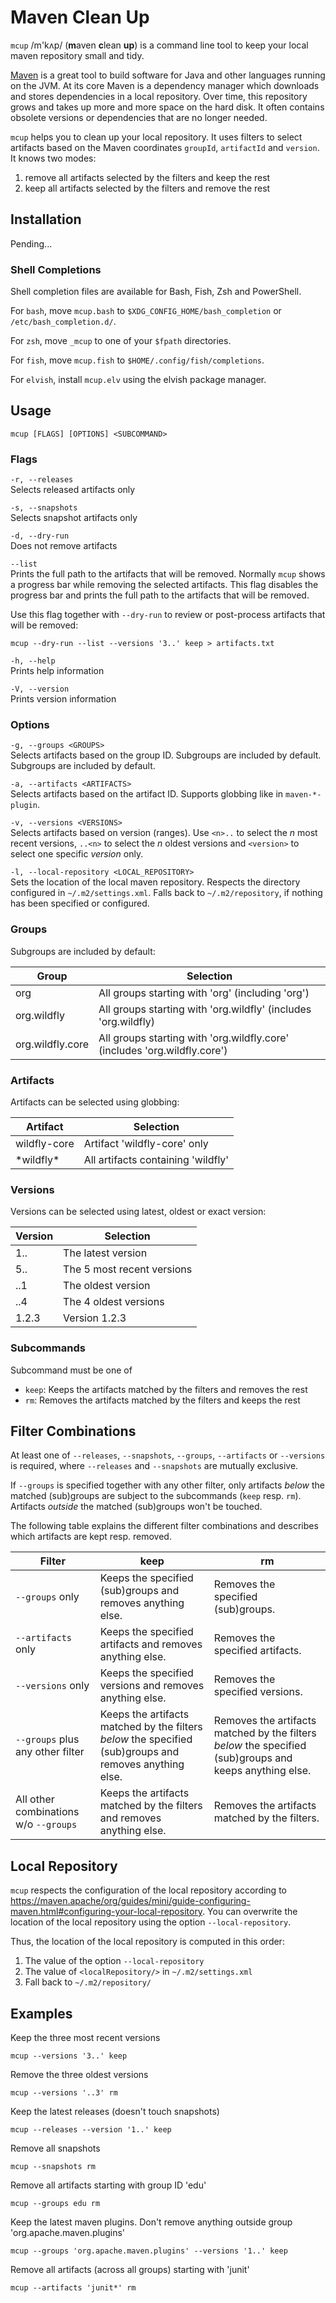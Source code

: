 # Maven Clean Up

`mcup` /m'kʌp/ (**m**aven **c**lean **up**) is a command line tool to keep your local maven repository small and tidy.

[Maven](https://maven.apache.org/) is a great tool to build software for Java and other languages running on the JVM. At its core Maven is a dependency manager which downloads and stores dependencies in a local repository. Over time, this repository grows and takes up more and more space on the hard disk. It often contains obsolete versions or dependencies that are no longer needed.

`mcup` helps you to clean up your local repository. It uses filters to select artifacts based on the Maven 
coordinates `groupId`, `artifactId` and `version`. It knows two modes:

1. remove all artifacts selected by the filters and keep the rest
2. keep all artifacts selected by the filters and remove the rest

## Installation

Pending...

### Shell Completions

Shell completion files are available for Bash, Fish, Zsh and PowerShell.

For `bash`, move `mcup.bash` to `$XDG_CONFIG_HOME/bash_completion`
or `/etc/bash_completion.d/`.

For `zsh`, move `_mcup` to one of your `$fpath` directories.

For `fish`, move `mcup.fish` to `$HOME/.config/fish/completions`.

For `elvish`, install `mcup.elv` using the elvish package manager.

## Usage

```shell
mcup [FLAGS] [OPTIONS] <SUBCOMMAND>
```

### Flags

`-r, --releases`  
Selects released artifacts only

`-s, --snapshots`  
Selects snapshot artifacts only

`-d, --dry-run`  
Does not remove artifacts

`--list`  
Prints the full path to the artifacts that will be removed. Normally `mcup` shows a progress bar while removing the selected artifacts. This flag disables the progress bar and prints the full path to the artifacts that will be removed.

Use this flag together with `--dry-run` to review or post-process artifacts that will be removed:

```shell
mcup --dry-run --list --versions '3..' keep > artifacts.txt
```

`-h, --help`  
Prints help information

`-V, --version`  
Prints version information

### Options

`-g, --groups <GROUPS>`  
Selects artifacts based on the group ID. Subgroups are included by default. Subgroups are included by default.

`-a, --artifacts <ARTIFACTS>`  
Selects artifacts based on the artifact ID. Supports globbing like in `maven-*-plugin`.

`-v, --versions <VERSIONS>`  
Selects artifacts based on version (ranges). Use `<n>..` to select the _n_ most recent versions, `..<n>` to select the _n_ oldest versions and `<version>` to select one specific _version_ only.

`-l, --local-repository <LOCAL_REPOSITORY>`  
Sets the location of the local maven repository. Respects the directory configured in `~/.m2/settings.xml`. Falls back to `~/.m2/repository`, if nothing has been specified or configured.

### Groups

Subgroups are included by default:

| Group | Selection |
|---|---|
| org | All groups starting with 'org' (including 'org') |
| org.wildfly | All groups starting with 'org.wildfly' (includes 'org.wildfly) |
| org.wildfly.core | All groups starting with 'org.wildfly.core' (includes 'org.wildfly.core') |

### Artifacts

Artifacts can be selected using globbing:

| Artifact | Selection |
|---|---|
| wildfly-core | Artifact 'wildfly-core' only |
| \*wildfly\* | All artifacts containing 'wildfly' |

### Versions

Versions can be selected using latest, oldest or exact version: 

| Version | Selection |
|---|---|
| 1.. | The latest version |
| 5.. | The 5 most recent versions |
| ..1 | The oldest version |
| ..4 | The 4 oldest versions |
| 1.2.3 | Version 1.2.3 |

### Subcommands

Subcommand must be one of

- `keep`:  Keeps the artifacts matched by the filters and removes the rest
- `rm`: Removes the artifacts matched by the filters and keeps the rest

## Filter Combinations

At least one of `--releases`, `--snapshots`, `--groups`, `--artifacts` or `--versions` is required, where `--releases` and `--snapshots` are mutually exclusive.

If `--groups` is specified together with any other filter, only artifacts *below* the matched (sub)groups are 
subject to the subcommands (`keep` resp. `rm`). Artifacts *outside* the matched (sub)groups won't be touched. 

The following table explains the different filter combinations and describes which artifacts are kept resp. removed.

| Filter | keep | rm |
|---|---|---|
| `--groups` only | Keeps the specified (sub)groups and removes anything else. | Removes the specified (sub)groups. |
| `--artifacts` only | Keeps the specified artifacts and removes anything else. | Removes the specified artifacts. |
| `--versions` only | Keeps the specified versions and removes anything else. | Removes the specified versions. |
| `--groups` plus any other filter | Keeps the artifacts matched by the filters *below* the specified (sub)groups and removes anything else. | Removes the artifacts matched by the filters *below* the specified (sub)groups and keeps anything else. |
| All other combinations w/o `--groups` | Keeps the artifacts matched by the filters and removes anything else. | Removes the artifacts matched by the filters. |

## Local Repository

`mcup` respects the configuration of the local repository according to https://maven.apache/org/guides/mini/guide-configuring-maven.html#configuring-your-local-repository. You can overwrite the location of the local repository using the option `--local-repository`. 

Thus, the location of the local repository is computed in this order:

1. The value of the option `--local-repository`
2. The value of `<localRepository/>` in `~/.m2/settings.xml`
3. Fall back to `~/.m2/repository/`

## Examples

Keep the three most recent versions 

```shell
mcup --versions '3..' keep
```

Remove the three oldest versions

```shell
mcup --versions '..3' rm
```

Keep the latest releases (doesn't touch snapshots)

```shell
mcup --releases --version '1..' keep
```

Remove all snapshots

```shell
mcup --snapshots rm
```

Remove all artifacts starting with group ID 'edu'

```shell
mcup --groups edu rm
```

Keep the latest maven plugins. Don't remove anything outside group 'org.apache.maven.plugins'

```shell
mcup --groups 'org.apache.maven.plugins' --versions '1..' keep
```

Remove all artifacts (across all groups) starting with 'junit'

```shell
mcup --artifacts 'junit*' rm
```


